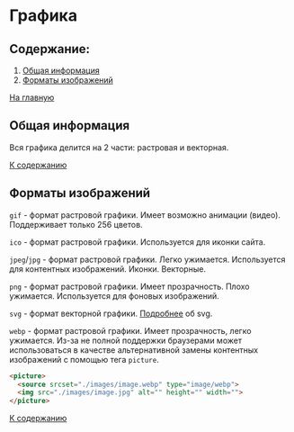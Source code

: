 # Графика

## Содержание:

1. [Общая информация](#общая-информация)
2. [Форматы изображений](#форматы-изображений)

[На главную](https://github.com/Holiden/Library/blob/master/README.md)

## Общая информация

Вся графика делится на 2 части: растровая и векторная.

[К содержанию](#содержание)

## Форматы изображений

`gif` - формат растровой графики. Имеет возможно анимации (видео). Поддерживает только 256 цветов.

`ico` - формат растровой графики. Используется для иконки сайта.

`jpeg`/`jpg` - формат растровой графики. Легко ужимается. Используется для контентных изображений.
Иконки. Векторные.

`png` - формат растровой графики. Имеет прозрачность. Плохо ужимается. Используется для фоновых изображений.

`svg` - формат векторной графики. [Подробнее](https://github.com/Holiden/Library/blob/master/Svg.md) об svg.

`webp` - формат растровой графики. Имеет прозрачность, легко ужимается. Из-за не полной поддержки браузерами может использоваться в качестве альтернативной замены контентных изображений с помощью тега `picture`.

```html
<picture>
  <source srcset="./images/image.webp" type="image/webp">
  <img src="./images/image.jpg" alt="" height="" width="">
</picture>
```

[К содержанию](#содержание)
